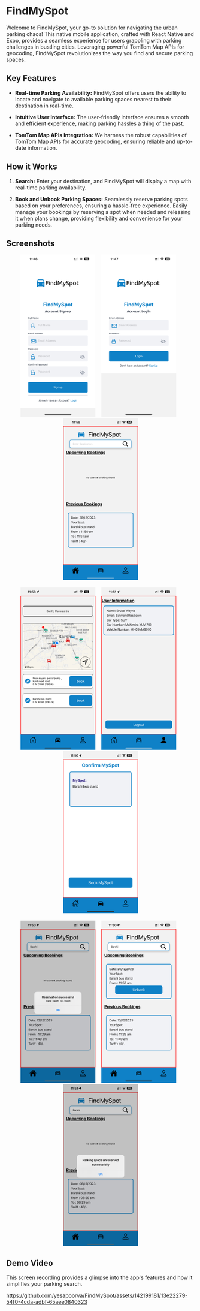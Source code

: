 # FindMySpot

Welcome to FindMySpot, your go-to solution for navigating the urban parking chaos! This native mobile application, crafted with React Native and Expo, provides a seamless experience for users grappling with parking challenges in bustling cities. Leveraging powerful TomTom Map APIs for geocoding, FindMySpot revolutionizes the way you find and secure parking spaces.

## Key Features

- **Real-time Parking Availability:** FindMySpot offers users the ability to locate and navigate to available parking spaces nearest to their destination in real-time.

- **Intuitive User Interface:** The user-friendly interface ensures a smooth and efficient experience, making parking hassles a thing of the past.

- **TomTom Map APIs Integration:** We harness the robust capabilities of TomTom Map APIs for accurate geocoding, ensuring reliable and up-to-date information.

## How it Works

1. **Search:** Enter your destination, and FindMySpot will display a map with real-time parking availability.

2. **Book and Unbook Parking Spaces:** Seamlessly reserve parking spots based on your preferences, ensuring a hassle-free experience. Easily manage your bookings by reserving a spot when needed and releasing it when plans change, providing flexibility and convenience for your parking needs.

## Screenshots

<div align="center">
  <img src="./Screen_preview/signup.png" alt="Signup" width="200" />&nbsp;&nbsp;&nbsp;
  <img src="./Screen_preview/login.png" alt="Login" width="200" />&nbsp;&nbsp;&nbsp;
  <img src="./Screen_preview/home.png" alt="Home" width="200" />
</div>&nbsp;&nbsp;&nbsp;&nbsp;&nbsp;&nbsp;

<div align="center">
  <img src="./Screen_preview/destination.png" alt="Destination" width="200" />&nbsp;&nbsp;&nbsp;
  <img src="./Screen_preview/Profile.png" alt="Profile" width="200" />&nbsp;&nbsp;&nbsp;
  <img src="./Screen_preview/confirmationBooking.png" alt="Booking Confirmation" width="200" />
</div>&nbsp;&nbsp;&nbsp;&nbsp;&nbsp;&nbsp;

<div align="center">
  <img src="./Screen_preview/reseration_sucessful_alert.png" alt="Successful Booking" width="200" />&nbsp;&nbsp;&nbsp;
  <img src="./Screen_preview/updated_home.png" alt="Updated Home" width="200" />&nbsp;&nbsp;&nbsp;
  <img src="./Screen_preview/unreserve_sucessful_alert.png" alt="Successful Unbooking" width="200" />
</div>


## Demo Video

This screen recording provides a glimpse into the app's features and how it simplifies your parking search.

https://github.com/yesapoorva/FindMySpot/assets/142199181/13e22279-54f0-4cda-adbf-65aee0840323



